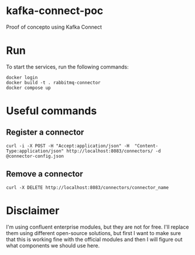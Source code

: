 # kafka-connect-poc
Proof of concepto using Kafka Connect

# Run

To start the services, run the following commands:

```
docker login
docker build -t . rabbitmq-connector
docker compose up
```


# Useful commands

## Register a connector

```
curl -i -X POST -H "Accept:application/json" -H  "Content-Type:application/json" http://localhost:8083/connectors/ -d @connector-config.json
```

## Remove a connector

```
curl -X DELETE http://localhost:8083/connectors/connector_name
```

# Disclaimer
I'm using confluent enterprise modules, but they are not for free. I'll replace them using different open-source solutions, but first I want to make sure that this is working fine with the official modules and then I will figure out what components we should use here.